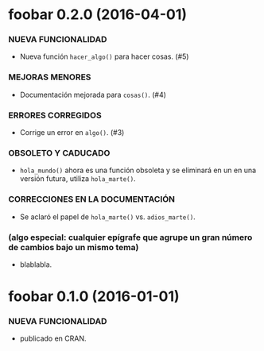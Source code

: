 foobar 0.2.0 (2016-04-01)
=========================

### NUEVA FUNCIONALIDAD

  * Nueva función `hacer_algo()` para hacer cosas. (#5)

### MEJORAS MENORES

  * Documentación mejorada para `cosas()`. (#4)

### ERRORES CORREGIDOS

  * Corrige un error en `algo()`. (#3) 

### OBSOLETO Y CADUCADO

  * `hola_mundo()` ahora es una función obsoleta y se eliminará en un en una versión futura, utiliza `hola_marte()`.

### CORRECCIONES EN LA DOCUMENTACIÓN

  * Se aclaró el papel de `hola_marte()` vs. `adios_marte()`.

### (algo especial: cualquier epígrafe que agrupe un gran número de cambios bajo un mismo tema)

  * blablabla.

foobar 0.1.0 (2016-01-01)
=========================

### NUEVA FUNCIONALIDAD

  * publicado en CRAN.
